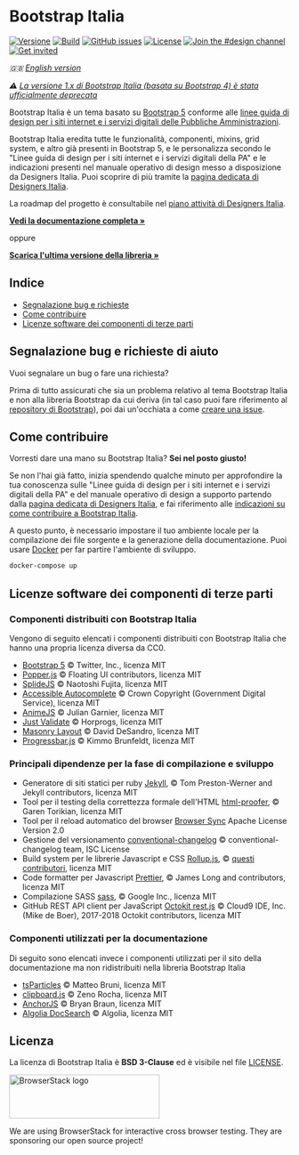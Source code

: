 # Bootstrap Italia

[![Versione](https://img.shields.io/npm/v/bootstrap-italia.svg?logo=npm)](https://www.npmjs.com/package/bootstrap-italia)
[![Build](https://github.com/italia/bootstrap-italia/actions/workflows/build.yml/badge.svg)](https://github.com/italia/bootstrap-italia/actions)
[![GitHub issues](https://img.shields.io/github/issues/italia/bootstrap-italia.svg)](https://github.com/italia/bootstrap-italia/issues)
[![License](https://img.shields.io/github/license/italia/bootstrap-italia.svg)](https://github.com/italia/bootstrap-italia/blob/main/LICENSE)
[![Join the #design channel](https://img.shields.io/badge/Slack%20channel-%23design-blue.svg)](https://developersitalia.slack.com/messages/C7VPAUVB3/)
[![Get invited](https://slack.developers.italia.it/badge.svg)](https://slack.developers.italia.it/)

_🇬🇧 [English version](README.EN.md)_

_⚠️ [La versione 1.x di Bootstrap Italia (basata su Bootstrap 4) è stata ufficialmente deprecata](https://github.com/italia/bootstrap-italia/tree/1.x)_

Bootstrap Italia è un tema basato su [Bootstrap 5](https://getbootstrap.com/docs/5.2/getting-started/introduction/) conforme alle [linee guida di design per i siti internet e i servizi digitali delle Pubbliche Amministrazioni](https://docs.italia.it/italia/design/lg-design-servizi-web/).

Bootstrap Italia eredita tutte le funzionalità, componenti, mixins, grid system, e altro già presenti in Bootstrap 5, e le personalizza secondo le "Linee guida di design per i siti internet e i servizi digitali della PA" e le indicazioni presenti nel manuale operativo di design messo a disposizione da Designers Italia. Puoi scoprire di più tramite la [pagina dedicata di Designers Italia](https://designers.italia.it/linee-guida).

La roadmap del progetto è consultabile nel [piano attività di Designers Italia](https://designers.italia.it/piano-attivita/).

**[Vedi la documentazione completa »](https://italia.github.io/bootstrap-italia/)**

oppure

**[Scarica l'ultima versione della libreria »](https://github.com/italia/bootstrap-italia/releases)**

## Indice

- [Segnalazione bug e richieste](#segnalazione-bug-e-richieste-di-aiuto)
- [Come contribuire](#come-contribuire)
- [Licenze software dei componenti di terze parti](#licenze-software-dei-componenti-di-terze-parti)

## Segnalazione bug e richieste di aiuto

Vuoi segnalare un bug o fare una richiesta?

Prima di tutto assicurati che sia un problema relativo al tema Bootstrap Italia e non alla libreria Bootstrap da cui deriva
(in tal caso puoi fare riferimento al [repository di Bootstrap](https://github.com/twbs/bootstrap)), poi
dai un'occhiata a come [creare una issue](https://github.com/italia/bootstrap-italia/blob/main/CONTRIBUTING.md#creare-una-issue).

## Come contribuire

Vorresti dare una mano su Bootstrap Italia? **Sei nel posto giusto!**

Se non l'hai già fatto, inizia spendendo qualche minuto per approfondire la tua conoscenza sulle "Linee guida di design per i siti internet e i servizi digitali della PA" e del manuale operativo di design a supporto partendo dalla [pagina dedicata di Designers Italia](https://designers.italia.it/linee-guida), e fai riferimento alle [indicazioni su come contribuire a Bootstrap Italia](https://github.com/italia/bootstrap-italia/blob/main/CONTRIBUTING.md).

A questo punto, è necessario impostare il tuo ambiente locale per la compilazione dei file sorgente e la generazione
della documentazione. Puoi usare [Docker](https://docs.docker.com/get-started/) per far partire l'ambiente di sviluppo.

```sh
docker-compose up
```

## Licenze software dei componenti di terze parti

### Componenti distribuiti con Bootstrap Italia

Vengono di seguito elencati i componenti distribuiti con Bootstrap Italia che hanno una propria licenza diversa da CC0.

- [Bootstrap 5](https://getbootstrap.com) © Twitter, Inc., licenza MIT
- [Popper.js](https://popper.js.org) © Floating UI contributors, licenza MIT
- [SplideJS](https://splidejs.com) © Naotoshi Fujita, licenza MIT
- [Accessible Autocomplete](https://alphagov.github.io/accessible-autocomplete) © Crown Copyright (Government Digital Service), licenza MIT
- [AnimeJS](https://animejs.com) © Julian Garnier, licenza MIT
- [Just Validate](https://just-validate.dev) © Horprogs, licenza MIT
- [Masonry Layout](https://masonry.desandro.com) © David DeSandro, licenza MIT
- [Progressbar.js](https://kimmobrunfeldt.github.io/progressbar.js) © Kimmo Brunfeldt, licenza MIT

### Principali dipendenze per la fase di compilazione e sviluppo

- Generatore di siti statici per ruby [Jekyll](https://jekyllrb.com), © Tom Preston-Werner and Jekyll contributors, licenza MIT
- Tool per il testing della correttezza formale dell'HTML [html-proofer](https://github.com/gjtorikian/html-proofer), © Garen Torikian, licenza MIT
- Tool per il reload automatico del browser [Browser Sync](https://www.browsersync.io/) Apache License Version 2.0
- Gestione del versionamento [conventional-changelog](https://github.com/conventional-changelog/conventional-changelog/) © conventional-changelog team, ISC License
- Build system per le librerie Javascript e CSS [Rollup.js](https://rollupjs.org/), © [questi contributori](https://github.com/rollup/rollup/graphs/contributors), licenza MIT
- Code formatter per Javascript [Prettier](https://prettier.io/), © James Long and contributors, licenza MIT
- Compilazione SASS [sass](https://github.com/sass/dart-sass), © Google Inc., licenza MIT
- GitHub REST API client per JavaScript [Octokit rest.js](https://octokit.github.io/rest.js/) © Cloud9 IDE, Inc. (Mike de Boer), 2017-2018 Octokit contributors, licenza MIT

### Componenti utilizzati per la documentazione

Di seguito sono elencati invece i componenti utilizzati per il sito della documentazione ma non ridistribuiti nella libreria Bootstrap Italia

- [tsParticles](https://particles.js.org/) © Matteo Bruni, licenza MIT
- [clipboard.js](https://clipboardjs.com/) © Zeno Rocha, licenza MIT
- [AnchorJS](https://www.bryanbraun.com/anchorjs/) © Bryan Braun, licenza MIT
- [Algolia DocSearch](https://docsearch.algolia.com/) © Algolia, licenza MIT

## Licenza

La licenza di Bootstrap Italia è **BSD 3-Clause** ed è visibile nel file [LICENSE](https://github.com/italia/bootstrap-italia/blob/main/LICENSE).

<a href="https://www.browserstack.com/" target="_blank"><img src="docs/assets/img/browserstack-logo.png" alt="BrowserStack logo" width="270" height="79" /></a>

We are using BrowserStack for interactive cross browser testing. They are sponsoring our open source project!
